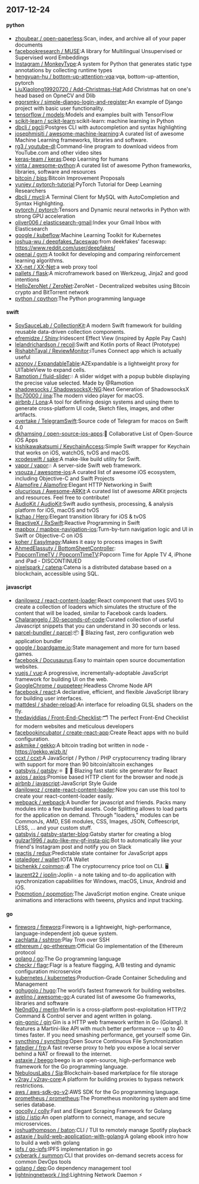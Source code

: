 ## 2017-12-24

#### python
* [zhoubear / open-paperless](https://github.com/zhoubear/open-paperless):Scan, index, and archive all of your paper documents
* [facebookresearch / MUSE](https://github.com/facebookresearch/MUSE):A library for Multilingual Unsupervised or Supervised word Embeddings
* [Instagram / MonkeyType](https://github.com/Instagram/MonkeyType):A system for Python that generates static type annotations by collecting runtime types
* [hengyuan-hu / bottom-up-attention-vqa](https://github.com/hengyuan-hu/bottom-up-attention-vqa):vqa, bottom-up-attention, pytorch
* [LiuXiaolong19920720 / Add-Christmas-Hat](https://github.com/LiuXiaolong19920720/Add-Christmas-Hat):Add Christmas hat on one's head based on OpneCV and Dlib
* [egorsmkv / simple-django-login-and-register](https://github.com/egorsmkv/simple-django-login-and-register):An example of Django project with basic user functionality.
* [tensorflow / models](https://github.com/tensorflow/models):Models and examples built with TensorFlow
* [scikit-learn / scikit-learn](https://github.com/scikit-learn/scikit-learn):scikit-learn: machine learning in Python
* [dbcli / pgcli](https://github.com/dbcli/pgcli):Postgres CLI with autocompletion and syntax highlighting
* [josephmisiti / awesome-machine-learning](https://github.com/josephmisiti/awesome-machine-learning):A curated list of awesome Machine Learning frameworks, libraries and software.
* [rg3 / youtube-dl](https://github.com/rg3/youtube-dl):Command-line program to download videos from YouTube.com and other video sites
* [keras-team / keras](https://github.com/keras-team/keras):Deep Learning for humans
* [vinta / awesome-python](https://github.com/vinta/awesome-python):A curated list of awesome Python frameworks, libraries, software and resources
* [bitcoin / bips](https://github.com/bitcoin/bips):Bitcoin Improvement Proposals
* [yunjey / pytorch-tutorial](https://github.com/yunjey/pytorch-tutorial):PyTorch Tutorial for Deep Learning Researchers
* [dbcli / mycli](https://github.com/dbcli/mycli):A Terminal Client for MySQL with AutoCompletion and Syntax Highlighting.
* [pytorch / pytorch](https://github.com/pytorch/pytorch):Tensors and Dynamic neural networks in Python with strong GPU acceleration
* [oliver006 / elasticsearch-gmail](https://github.com/oliver006/elasticsearch-gmail):Index your Gmail Inbox with Elasticsearch
* [google / kubeflow](https://github.com/google/kubeflow):Machine Learning Toolkit for Kubernetes
* [joshua-wu / deepfakes_faceswap](https://github.com/joshua-wu/deepfakes_faceswap):from deekfakes' faceswap: https://www.reddit.com/user/deepfakes/
* [openai / gym](https://github.com/openai/gym):A toolkit for developing and comparing reinforcement learning algorithms.
* [XX-net / XX-Net](https://github.com/XX-net/XX-Net):a web proxy tool
* [pallets / flask](https://github.com/pallets/flask):A microframework based on Werkzeug, Jinja2 and good intentions
* [HelloZeroNet / ZeroNet](https://github.com/HelloZeroNet/ZeroNet):ZeroNet - Decentralized websites using Bitcoin crypto and BitTorrent network
* [python / cpython](https://github.com/python/cpython):The Python programming language

#### swift
* [SoySauceLab / CollectionKit](https://github.com/SoySauceLab/CollectionKit):A modern Swift framework for building reusable data-driven collection components.
* [efremidze / Shiny](https://github.com/efremidze/Shiny):Iridescent Effect View (inspired by Apple Pay Cash)
* [lelandrichardson / recoil](https://github.com/lelandrichardson/recoil):Swift and Kotlin ports of React (Prototype)
* [RishabhTayal / ReviewMonitor](https://github.com/RishabhTayal/ReviewMonitor):iTunes Connect app which is actually useful
* [azonov / ExpandableTable](https://github.com/azonov/ExpandableTable):AZExpandable is a lightweight proxy for UITableView to expand cells.
* [Ramotion / fluid-slider](https://github.com/Ramotion/fluid-slider):💧 A slider widget with a popup bubble displaying the precise value selected. Made by @Ramotion
* [shadowsocks / ShadowsocksX-NG](https://github.com/shadowsocks/ShadowsocksX-NG):Next Generation of ShadowsocksX
* [lhc70000 / iina](https://github.com/lhc70000/iina):The modern video player for macOS.
* [airbnb / Lona](https://github.com/airbnb/Lona):A tool for defining design systems and using them to generate cross-platform UI code, Sketch files, images, and other artifacts.
* [overtake / TelegramSwift](https://github.com/overtake/TelegramSwift):Source code of Telegram for macos on Swift 4.0
* [dkhamsing / open-source-ios-apps](https://github.com/dkhamsing/open-source-ios-apps):📱 Collaborative List of Open-Source iOS Apps
* [kishikawakatsumi / KeychainAccess](https://github.com/kishikawakatsumi/KeychainAccess):Simple Swift wrapper for Keychain that works on iOS, watchOS, tvOS and macOS.
* [xcodeswift / sake](https://github.com/xcodeswift/sake):A make-like build utility for Swift.
* [vapor / vapor](https://github.com/vapor/vapor):💧 A server-side Swift web framework.
* [vsouza / awesome-ios](https://github.com/vsouza/awesome-ios):A curated list of awesome iOS ecosystem, including Objective-C and Swift Projects
* [Alamofire / Alamofire](https://github.com/Alamofire/Alamofire):Elegant HTTP Networking in Swift
* [olucurious / Awesome-ARKit](https://github.com/olucurious/Awesome-ARKit):A curated list of awesome ARKit projects and resources. Feel free to contribute!
* [AudioKit / AudioKit](https://github.com/AudioKit/AudioKit):Swift audio synthesis, processing, & analysis platform for iOS, macOS and tvOS
* [lkzhao / Hero](https://github.com/lkzhao/Hero):Elegant transition library for iOS & tvOS
* [ReactiveX / RxSwift](https://github.com/ReactiveX/RxSwift):Reactive Programming in Swift
* [mapbox / mapbox-navigation-ios](https://github.com/mapbox/mapbox-navigation-ios):Turn-by-turn navigation logic and UI in Swift or Objective-C on iOS
* [koher / EasyImagy](https://github.com/koher/EasyImagy):Makes it easy to process images in Swift
* [AhmedElassuty / BottomSheetController](https://github.com/AhmedElassuty/BottomSheetController):
* [PopcornTimeTV / PopcornTimeTV](https://github.com/PopcornTimeTV/PopcornTimeTV):Popcorn Time for Apple TV 4, iPhone and iPad - DISCONTINUED
* [pixelspark / catena](https://github.com/pixelspark/catena):Catena is a distributed database based on a blockchain, accessible using SQL.

#### javascript
* [danilowoz / react-content-loader](https://github.com/danilowoz/react-content-loader):React component that uses SVG to create a collection of loaders which simulates the structure of the content that will be loaded, similar to Facebook cards loaders.
* [Chalarangelo / 30-seconds-of-code](https://github.com/Chalarangelo/30-seconds-of-code):Curated collection of useful Javascript snippets that you can understand in 30 seconds or less.
* [parcel-bundler / parcel](https://github.com/parcel-bundler/parcel):📦 🚀 Blazing fast, zero configuration web application bundler
* [google / boardgame.io](https://github.com/google/boardgame.io):State management and more for turn based games.
* [facebook / Docusaurus](https://github.com/facebook/Docusaurus):Easy to maintain open source documentation websites.
* [vuejs / vue](https://github.com/vuejs/vue):A progressive, incrementally-adoptable JavaScript framework for building UI on the web.
* [GoogleChrome / puppeteer](https://github.com/GoogleChrome/puppeteer):Headless Chrome Node API
* [facebook / react](https://github.com/facebook/react):A declarative, efficient, and flexible JavaScript library for building user interfaces.
* [mattdesl / shader-reload](https://github.com/mattdesl/shader-reload):An interface for reloading GLSL shaders on the fly.
* [thedaviddias / Front-End-Checklist](https://github.com/thedaviddias/Front-End-Checklist):🗂 The perfect Front-End Checklist for modern websites and meticulous developers
* [facebookincubator / create-react-app](https://github.com/facebookincubator/create-react-app):Create React apps with no build configuration.
* [askmike / gekko](https://github.com/askmike/gekko):A bitcoin trading bot written in node - https://gekko.wizb.it/
* [ccxt / ccxt](https://github.com/ccxt/ccxt):A JavaScript / Python / PHP cryptocurrency trading library with support for more than 90 bitcoin/altcoin exchanges
* [gatsbyjs / gatsby](https://github.com/gatsbyjs/gatsby):⚛️ 📄 🚀 Blazing fast static site generator for React
* [axios / axios](https://github.com/axios/axios):Promise based HTTP client for the browser and node.js
* [airbnb / javascript](https://github.com/airbnb/javascript):JavaScript Style Guide
* [danilowoz / create-react-content-loader](https://github.com/danilowoz/create-react-content-loader):Now you can use this tool to create your react-content-loader easily.
* [webpack / webpack](https://github.com/webpack/webpack):A bundler for javascript and friends. Packs many modules into a few bundled assets. Code Splitting allows to load parts for the application on demand. Through "loaders," modules can be CommonJs, AMD, ES6 modules, CSS, Images, JSON, Coffeescript, LESS, ... and your custom stuff.
* [gatsbyjs / gatsby-starter-blog](https://github.com/gatsbyjs/gatsby-starter-blog):Gatsby starter for creating a blog
* [gulzar1996 / auto-like-my-gf-insta-pic](https://github.com/gulzar1996/auto-like-my-gf-insta-pic):Bot to automatically like your friend's Instagram post and notify you on Slack
* [reactjs / redux](https://github.com/reactjs/redux):Predictable state container for JavaScript apps
* [iotaledger / wallet](https://github.com/iotaledger/wallet):IOTA Wallet
* [bichenkk / coinmon](https://github.com/bichenkk/coinmon):💰 The cryptocurrency price tool on CLI. 🖥
* [laurent22 / joplin](https://github.com/laurent22/joplin):Joplin - a note taking and to-do application with synchronization capabilities for Windows, macOS, Linux, Android and iOS.
* [Popmotion / popmotion](https://github.com/Popmotion/popmotion):The JavaScript motion engine. Create unique animations and interactions with tweens, physics and input tracking.

#### go
* [fireworq / fireworq](https://github.com/fireworq/fireworq):Fireworq is a lightweight, high-performance, language-independent job queue system.
* [zachlatta / sshtron](https://github.com/zachlatta/sshtron):Play Tron over SSH
* [ethereum / go-ethereum](https://github.com/ethereum/go-ethereum):Official Go implementation of the Ethereum protocol
* [golang / go](https://github.com/golang/go):The Go programming language
* [checkr / flagr](https://github.com/checkr/flagr):Flagr is a feature flagging, A/B testing and dynamic configuration microservice
* [kubernetes / kubernetes](https://github.com/kubernetes/kubernetes):Production-Grade Container Scheduling and Management
* [gohugoio / hugo](https://github.com/gohugoio/hugo):The world’s fastest framework for building websites.
* [avelino / awesome-go](https://github.com/avelino/awesome-go):A curated list of awesome Go frameworks, libraries and software
* [Ne0nd0g / merlin](https://github.com/Ne0nd0g/merlin):Merlin is a cross-platform post-exploitation HTTP/2 Command & Control server and agent written in golang.
* [gin-gonic / gin](https://github.com/gin-gonic/gin):Gin is a HTTP web framework written in Go (Golang). It features a Martini-like API with much better performance -- up to 40 times faster. If you need smashing performance, get yourself some Gin.
* [syncthing / syncthing](https://github.com/syncthing/syncthing):Open Source Continuous File Synchronization
* [fatedier / frp](https://github.com/fatedier/frp):A fast reverse proxy to help you expose a local server behind a NAT or firewall to the internet.
* [astaxie / beego](https://github.com/astaxie/beego):beego is an open-source, high-performance web framework for the Go programming language.
* [NebulousLabs / Sia](https://github.com/NebulousLabs/Sia):Blockchain-based marketplace for file storage
* [v2ray / v2ray-core](https://github.com/v2ray/v2ray-core):A platform for building proxies to bypass network restrictions.
* [aws / aws-sdk-go-v2](https://github.com/aws/aws-sdk-go-v2):AWS SDK for the Go programming language.
* [prometheus / prometheus](https://github.com/prometheus/prometheus):The Prometheus monitoring system and time series database.
* [gocolly / colly](https://github.com/gocolly/colly):Fast and Elegant Scraping Framework for Golang
* [istio / istio](https://github.com/istio/istio):An open platform to connect, manage, and secure microservices.
* [joshuathompson / baton](https://github.com/joshuathompson/baton):CLI / TUI to remotely manage Spotify playback
* [astaxie / build-web-application-with-golang](https://github.com/astaxie/build-web-application-with-golang):A golang ebook intro how to build a web with golang
* [ipfs / go-ipfs](https://github.com/ipfs/go-ipfs):IPFS implementation in go
* [cyberark / summon](https://github.com/cyberark/summon):CLI that provides on-demand secrets access for common DevOps tools
* [golang / dep](https://github.com/golang/dep):Go dependency management tool
* [lightningnetwork / lnd](https://github.com/lightningnetwork/lnd):Lightning Network Daemon ⚡️
